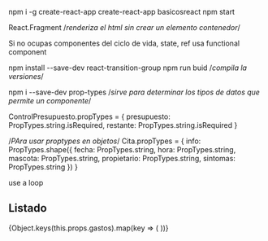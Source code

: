 npm i -g create-react-app
create-react-app basicosreact
npm start

React.Fragment /*renderiza el html sin crear un elemento contenedor*/

Si no ocupas componentes del ciclo de vida, state, ref usa functional component


npm install --save-dev react-transition-group
npm run buid /*compila la versiones*/


 npm i --save-dev prop-types /*sirve para determinar los tipos de datos que permite un componente*/

ControlPresupuesto.propTypes = {
  presupuesto: PropTypes.string.isRequired,
  restante: PropTypes.string.isRequired
}

/*PAra usar proptypes en objetos*/
Cita.propTypes = {
  info: PropTypes.shape({
    fecha: PropTypes.string,
    hora: PropTypes.string,
    mascota: PropTypes.string,
    propietario: PropTypes.string,
    sintomas: PropTypes.string
  })
}

use a loop
<div className="gastos-realizados">
        <h2>Listado</h2>
        {Object.keys(this.props.gastos).map(key => (
          <Gasto
            key={key}
            gastos={this.props.gastos[key]}
          />
        ))}
      </div>

